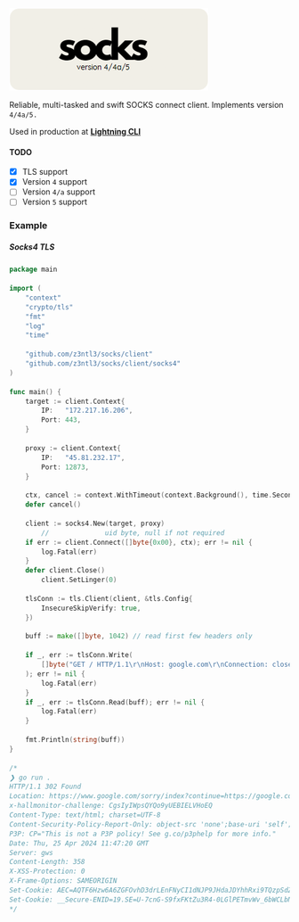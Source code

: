 ![1714045920235](image/README/1714045920235.png)

Reliable, multi-tasked and swift SOCKS connect client. Implements version ``4/4a/5.``

Used in production at <a href="https://pro.simpaix.net">**Lightning CLI </a>**

#### TODO

* [X] TLS support
* [X] Version ``4`` support
* [ ] Version ``4/a`` support
* [ ] Version ``5`` support

### Example

##### Socks4 TLS

```go
package main

import (
	"context"
	"crypto/tls"
	"fmt"
	"log"
	"time"

	"github.com/z3ntl3/socks/client"
	"github.com/z3ntl3/socks/client/socks4"
)

func main() {
	target := client.Context{
		IP:   "172.217.16.206",
		Port: 443,
	}

	proxy := client.Context{
		IP:   "45.81.232.17",
		Port: 12873,
	}

	ctx, cancel := context.WithTimeout(context.Background(), time.Second*15)
	defer cancel()

	client := socks4.New(target, proxy)
        //				uid byte, null if not required
	if err := client.Connect([]byte{0x00}, ctx); err != nil {
		log.Fatal(err)
	}
	defer client.Close()
    	client.SetLinger(0)

	tlsConn := tls.Client(client, &tls.Config{
		InsecureSkipVerify: true,
	})

	buff := make([]byte, 1042) // read first few headers only

	if _, err := tlsConn.Write(
		[]byte("GET / HTTP/1.1\r\nHost: google.com\r\nConnection: close\r\n\r\n"),
	); err != nil {
		log.Fatal(err)
	}
	if _, err := tlsConn.Read(buff); err != nil {
		log.Fatal(err)
	}

	fmt.Println(string(buff))
}

/*
❯ go run .
HTTP/1.1 302 Found
Location: https://www.google.com/sorry/index?continue=https://google.com/&q=EgQtUegRGMeFqbEGIjBU_ngbO4NphFVjEZVaiHD0Vx87jAA_4vXkOHCQ6Rj8HwcVz3qI0sks_-NufuJeV5EyAXJaAUM
x-hallmonitor-challenge: CgsIyIWpsQYQo9yUEBIELVHoEQ
Content-Type: text/html; charset=UTF-8
Content-Security-Policy-Report-Only: object-src 'none';base-uri 'self';script-src 'nonce-K5LptrfOVe6LDj7xGGqOoA' 'strict-dynamic' 'report-sample' 'unsafe-eval' 'unsafe-inline' https: http:;report-uri https://csp.withgoogle.com/csp/gws/other-hp
P3P: CP="This is not a P3P policy! See g.co/p3phelp for more info."
Date: Thu, 25 Apr 2024 11:47:20 GMT
Server: gws
Content-Length: 358
X-XSS-Protection: 0
X-Frame-Options: SAMEORIGIN
Set-Cookie: AEC=AQTF6Hzw6A6ZGFOvhD3drLEnFNyCI1dNJP9JHdaJDYhhRxi9TQzpSdZFKtc; expires=Tue, 22-Oct-2024 11:47:20 GMT; path=/; domain=.google.com; Secure; HttpOnly; SameSite=lax
Set-Cookie: __Secure-ENID=19.SE=U-7cnG-S9fxFKtZu3R4-0LGlPETmvWv_6bWCLbNy0_veLAXQaSb_HSzDzHyB1kZLs2fO1SfYJFzppeVWaeoghIjZHm_FdZNJ3o3IZU-0tP7s-MIypoHzA
*/

```
